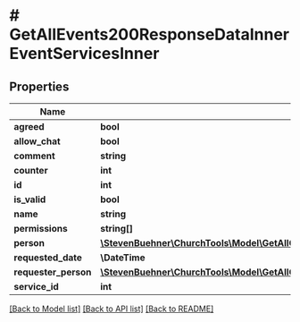 # # GetAllEvents200ResponseDataInnerEventServicesInner

## Properties

Name | Type | Description | Notes
------------ | ------------- | ------------- | -------------
**agreed** | **bool** |  | [optional]
**allow_chat** | **bool** |  | [optional]
**comment** | **string** |  | [optional]
**counter** | **int** |  | [optional]
**id** | **int** |  | [optional]
**is_valid** | **bool** |  | [optional]
**name** | **string** |  | [optional]
**permissions** | **string[]** |  | [optional]
**person** | [**\StevenBuehner\ChurchTools\Model\GetAllCampuses200ResponseDataInnerTeamInnerPerson**](GetAllCampuses200ResponseDataInnerTeamInnerPerson.md) |  | [optional]
**requested_date** | **\DateTime** |  | [optional]
**requester_person** | [**\StevenBuehner\ChurchTools\Model\GetAllCampuses200ResponseDataInnerTeamInnerPerson**](GetAllCampuses200ResponseDataInnerTeamInnerPerson.md) |  | [optional]
**service_id** | **int** |  | [optional]

[[Back to Model list]](../../README.md#models) [[Back to API list]](../../README.md#endpoints) [[Back to README]](../../README.md)
